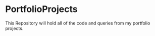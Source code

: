 # PortfolioProjects
This Repository will hold all of the code and queries from my portfolio projects. 

